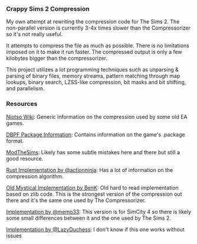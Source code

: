 ### Crappy Sims 2 Compression

My own attempt at rewriting the compression code for The Sims 2. The non-parallel version is currently 3-4x times slower than the Compressorizer so it's not really useful.

It attempts to compress the file as much as possible. There is no limitations imposed on it to make it run faster. The compressed output is only a few kilobytes bigger than the compressorizer.

This project utilizes a lot programming techniques such as unparsing & parsing of binary files, memory streams, pattern matching through map lookups, binary search, LZSS-like compression, bit masks and bit shifting, and parallelism.

### Resources
[Niotso Wiki](http://wiki.niotso.org/RefPack): Generic information on the compression used by some old EA games.

[DBPF Package Information](https://modthesims.info/wiki.php?title=DBPF): Contains information on the game's .package format.

[ModTheSims](https://modthesims.info/wiki.php?title=DBPF/Compression): Likely has some subtle mistakes here and there but still a good resource.

[Rust Implementation by @actionninja](https://github.com/actioninja/refpack-rs): Has a lot of information on the compression algorithm.

[Old Mystical Implementation by BenK](http://www.moreawesomethanyou.com/smf/index.php/topic,8279.0.html): Old hard to read implementation based on zlib code. This is the strongest version of the compression out there and it's the same one used by The Compressorizer.

[Implementation by @memo33](https://github.com/memo33/jDBPFX/blob/master/src/jdbpfx/util/DBPFPackager.java): This version is for SimCity 4 so there is likely some small differences between it and the one used by The Sims 2.

[Implementation by @LazyDuchess](https://github.com/LazyDuchess/OpenTS2/blob/master/Assets/Scripts/OpenTS2/Files/Formats/DBPF/DBPFCompression.cs): I don't know if this one works without issues


